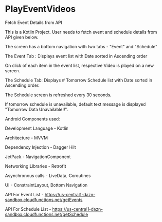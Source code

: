 # PlayEventVideos
Fetch Event Details from API

This is a Kotlin Project.
User needs to fetch event and schedule details from API given below.

The screen has a bottom navigation with two tabs - "Event" and "Schedule"

The Event Tab : Displays event list with Date sorted in Ascending order

On click of each item in the event list, respective Video is played on a new screen.

The Schedule Tab:  Displays # Tomorrow Schedule list with Date sorted in Ascending order.

The Schedule screen is refreshed every 30 seconds.

If tomorrow schedule is unavailable, default text message is displayed "Tomorrow Data Unavailable!!".

Android Components used:

Development Language - Kotlin

Architecture - MVVM

Dependency Injection - Dagger Hilt

JetPack - NavigationComponent

Networking Libraries - Retrofit

Asynchronous calls - LiveData, Coroutines

UI - ConstraintLayout, Bottom Navigation

API For Event List - https://us-central1-dazn-sandbox.cloudfunctions.net/getEvents

API For Schedule List - https://us-central1-dazn-sandbox.cloudfunctions.net/getSchedule
